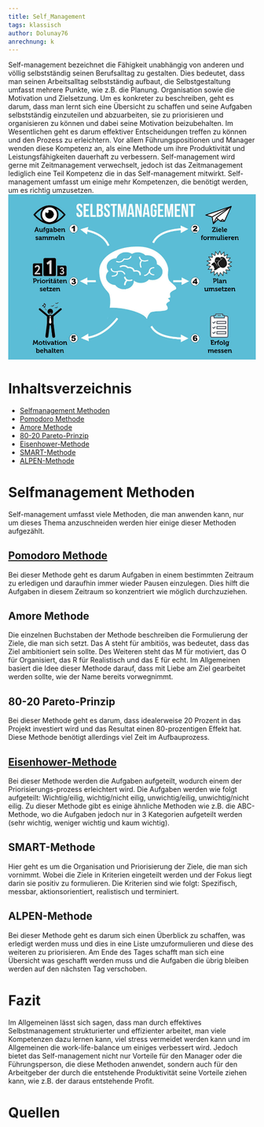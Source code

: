 ```yaml
---
title: Self_Management
tags: klassisch
author: Dolunay76
anrechnung: k
---
```


Self-management bezeichnet die Fähigkeit unabhängig von anderen und völlig selbstständig seinen Berufsalltag zu gestalten. Dies bedeutet, dass man seinen Arbeitsalltag selbstständig aufbaut, die Selbstgestaltung umfasst mehrere Punkte, wie z.B. die Planung. Organisation sowie die Motivation und Zielsetzung. 
Um es konkreter zu beschreiben, geht es darum, dass man lernt sich eine Übersicht zu schaffen und seine Aufgaben selbstständig einzuteilen und abzuarbeiten, sie zu priorisieren und organisieren zu können und dabei seine Motivation beizubehalten. 
Im Wesentlichen geht es darum effektiver Entscheidungen treffen zu können und den Prozess zu erleichtern. Vor allem Führungspositionen und Manager wenden diese Kompetenz an, als eine Methode um ihre Produktivität und Leistungsfähigkeiten dauerhaft zu verbessern.
Self-management wird gerne mit Zeitmanagement verwechselt, jedoch ist das Zeitmanagement lediglich eine Teil Kompetenz die in das Self-management mitwirkt. Self-management umfasst um einige mehr Kompetenzen, die benötigt werden, um es richtig umzusetzen.
![Selfmanagement](Self_Management/Selbstmanagement-Beispiele-Psychologie-Tools-Methoden-Zeitmanagement-Grafik.jpg)
# Inhaltsverzeichnis
* [Selfmanagement Methoden](#selfmanagement-methoden)  
* [Pomodoro Methode](#pomodoro-methode)  
* [Amore Methode](#amore-methode)  
* [80-20 Pareto-Prinzip](#80-20-pareto-prinzip)  
* [Eisenhower-Methode](#eisenhower-methode)  
* [SMART-Methode](#smart-methode)  
* [ALPEN-Methode](#alpen-methode)
    


# Selfmanagement Methoden

Self-management umfasst viele Methoden, die man anwenden kann, nur um dieses Thema anzuschneiden werden hier einige dieser Methoden aufgezählt.

## [Pomodoro Methode](Pomodoro.md)
Bei dieser Methode geht es darum Aufgaben in einem bestimmten Zeitraum zu erledigen und daraufhin immer wieder Pausen einzulegen. Dies hilft die Aufgaben in diesem Zeitraum so konzentriert wie möglich durchzuziehen.
## Amore Methode
Die einzelnen Buchstaben der Methode beschreiben die Formulierung der Ziele, die man sich setzt. Das A steht für ambitiös, was bedeutet, dass das Ziel ambitioniert sein sollte. Des Weiteren steht das M für motiviert, das O für Organisiert, das R für Realistisch und das E für echt. Im Allgemeinen basiert die Idee dieser Methode darauf, dass mit Liebe am Ziel gearbeitet werden sollte, wie der Name bereits vorwegnimmt. 
## 80-20 Pareto-Prinzip
Bei dieser Methode geht es darum, dass idealerweise 20 Prozent in das Projekt investiert wird und das Resultat einen 80-prozentigen Effekt hat. Diese Methode benötigt allerdings viel Zeit im Aufbauprozess.
## [Eisenhower-Methode](Eisenhower_Matrix.md)
Bei dieser Methode werden die Aufgaben aufgeteilt, wodurch einem der Priorisierungs-prozess erleichtert wird. Die Aufgaben werden wie folgt aufgeteilt: 
Wichtig/eilig, wichtig/nicht eilig, unwichtig/eilig, unwichtig/nicht eilig. 
Zu dieser Methode gibt es einige ähnliche Methoden wie z.B. die ABC-Methode, wo die Aufgaben jedoch nur in 3 Kategorien aufgeteilt werden (sehr wichtig, weniger wichtig und kaum wichtig).
## SMART-Methode
Hier geht es um die Organisation und Priorisierung der Ziele, die man sich vornimmt.
Wobei die Ziele in Kriterien eingeteilt werden und der Fokus liegt darin sie positiv zu formulieren. Die Kriterien sind wie folgt: Spezifisch, messbar, aktionsorientiert, realistisch und terminiert. 
## ALPEN-Methode 
Bei dieser Methode geht es darum sich einen Überblick zu schaffen, was erledigt werden muss und dies in eine Liste umzuformulieren und diese des weiteren zu priorisieren. Am Ende des Tages schafft man sich eine Übersicht was geschafft werden muss und die Aufgaben die übrig bleiben werden auf den nächsten Tag verschoben. 

# Fazit
Im Allgemeinen lässt sich sagen, dass man durch effektives Selbstmanagement strukturierter und effizienter arbeitet, man viele Kompetenzen dazu lernen kann, viel stress vermeidet werden kann und im Allgemeinen die work-life-balance um einiges verbessert wird. 
Jedoch bietet das Self-management nicht nur Vorteile für den Manager oder die Führungsperson, die diese Methoden anwendet, sondern auch für den Arbeitgeber der durch die entstehende Produktivität seine Vorteile ziehen kann, wie z.B. der daraus entstehende Profit. 


# Quellen
[^1]: [Selbstmanagement – Definition, Erklärung und Tipps (Frankfurter Allgemeine)](https://stellenmarkt.faz.net/karriere-lounge/selbstmanagement-definition-erklaerung-tipps/)
[^2]: [Selbstmanagement - Methoden und Definition (Karriere Bibel)](https://karrierebibel.de/selbstmanagement/)


